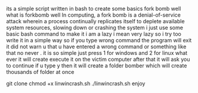 its a simple script written in bash to create some 
basics fork bomb well what is forkbomb well In computing, a fork bomb is a denial-of-service attack wherein a process continually replicates itself to deplete available system resources, slowing down or crashing the system
i just use some basic bash command to make it 
i am a lazy i mean very lazy so i try too write it in a simple way so if you type wrong command
the program will exit it did not warn u that u have entered a wrong command or something like that no never . it is  so simple just press 1 for windows and 2 for linux what ever it will create 
execute it on the victim computer
after that it will ask you to continue if u type y then it will create a folder bomber which will create thousands of folder at once

git clone 
chmod +x linwincrash.sh
./linwincrash.sh
enjoy
